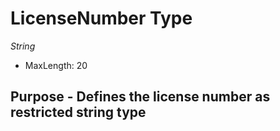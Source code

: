 # LicenseNumber Type

*String*

- MaxLength: 20

## Purpose - Defines the license number as restricted string type